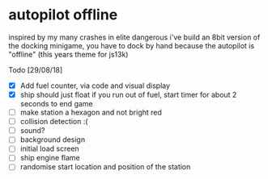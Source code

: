 # autopilot offline

inspired by my many crashes in elite dangerous i've build an 8bit version of the docking minigame, you have to dock by hand because the autopilot is "offline" (this years theme for js13k)

Todo [29/08/18]

- [x] Add fuel counter, via code and visual display
- [x] ship should just float if you run out of fuel, start timer for about 2 seconds to end game
- [ ] make station a hexagon and not bright red
- [ ] collision detection :(
- [ ] sound?
- [ ] background design
- [ ] initial load screen
- [ ] ship engine flame
- [ ] randomise start location and position of the station 
